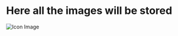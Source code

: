
# Here all the images will be stored


![Icon Image](https://user-images.githubusercontent.com/75106252/172007234-8bed8fd0-4218-43e3-8519-70bd7bb07b82.png)

